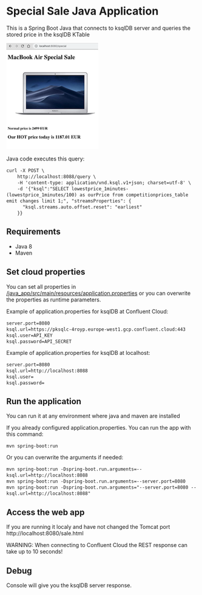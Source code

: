 # Special Sale Java Application 
This is a Spring Boot Java that connects to ksqlDB server and queries the stored price in the ksqlDB KTable 

![Application Screenshot](/java_app/specialSaleApp.png)

Java code executes this query:
```
curl -X POST \
    http://localhost:8088/query \
    -H 'content-type: application/vnd.ksql.v1+json; charset=utf-8' \
    -d '{"ksql":"SELECT lowestprice_1minutes-(lowestprice_1minutes/100) as ourPrice from competitionprices_table emit changes limit 1;", "streamsProperties": {
      "ksql.streams.auto.offset.reset": "earliest"
    }}
```

## Requirements
  * Java 8
  * Maven

## Set cloud properties
You can set all properties in [/java_app/src/main/resources/application.properties](/java_app/src/main/resources/application.properties) or you can overwrite the properties as runtime parameters.

Example of application.properties for ksqlDB at Confluent Cloud:
```
server.port=8080
ksql.url=https://pksqlc-4royp.europe-west1.gcp.confluent.cloud:443
ksql.user=API_KEY
ksql.password=API_SECRET
```

Example of application.properties for ksqlDB at localhost:
```
server.port=8080
ksql.url=http://localhost:8088
ksql.user=
ksql.password=
```

## Run the application
You can run it at any environment where java and maven are installed

If you already configured application.properties. You can run the app with this command:
```
mvn spring-boot:run
```

Or you can overwrite the arguments if needed:
```
mvn spring-boot:run -Dspring-boot.run.arguments=--ksql.url=http://localhost:8088
mvn spring-boot:run -Dspring-boot.run.arguments=--server.port=8080
mvn spring-boot:run -Dspring-boot.run.arguments="--server.port=8080 --ksql.url=http://localhost:8088"
```

## Access the web app
If you are running it localy and have not changed the Tomcat port http://localhost:8080/sale.html

WARNING: When connecting to Confluent Cloud the REST response can take up to 10 seconds!

## Debug
Console will give you the ksqlDB server response.

